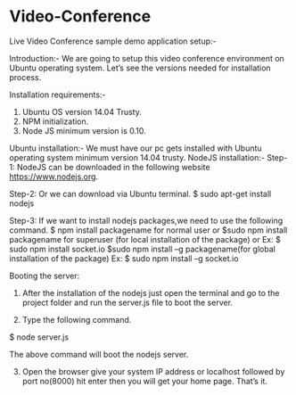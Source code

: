 # Video-Conference
Live Video Conference sample demo application setup:-

Introduction:-
		We are going to setup this video conference environment on Ubuntu operating system. Let’s see the versions needed for installation process.

Installation requirements:-
1. Ubuntu OS version 14.04 Trusty.
2. NPM initialization.
3. Node JS minimum version is 0.10.

Ubuntu installation:-
		We must have our pc gets installed with Ubuntu operating system minimum version 14.04 trusty.
NodeJS installation:-
Step-1:	NodeJS can be downloaded in the following website https://www.nodejs.org.

Step-2:	Or we can download via Ubuntu terminal.
		$ sudo apt-get install nodejs

Step-3:	If we want to install nodejs packages,we need to use the following command.
		$ npm install packagename for normal user or $sudo npm install packagename for superuser (for local installation of the package)
		or
		Ex: $ sudo npm install socket.io
		$sudo npm install –g packagename(for global installation of the package)
		Ex: $ sudo npm install –g socket.io

Booting the server:
1. After the installation of the nodejs just open the terminal and go to the project folder and run the server.js file to boot the server.

2. Type the following command.

$ node server.js

The above command will boot the nodejs server.
		
3. Open the browser give your system IP address or localhost   followed by port no(8000) hit enter then you will get your home page. That’s it.
